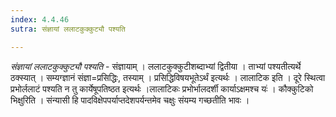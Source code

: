 ```yaml
---
index: 4.4.46
sutra: संज्ञायां ललाटकुक्कुट्यौ पश्यति

---
```

_संज्ञायां ललाटकुक्कुट्यौ पश्यति_ - संज्ञायाम् । ललाटकुक्कुटीशब्दाभ्यां द्वितीया । ताभ्यां पश्यतीत्यर्थे ठक्स्यात् । सम्यग्ज्ञानं संज्ञा=प्रसिद्धिः, तस्याम् । प्रसिद्धिविषयभूतेऽर्थं इत्यर्थः । लालाटिक इति । दूरे स्थित्वा प्रभोर्ललाटं पश्यति न तु कार्येषूपतिष्ठत इत्यर्थः ।लालाटिकः प्रभोर्भालदर्शी कार्याऽक्षमश्च यः॑ । कौक्कुटिको भिक्षुरिति । संन्यासी हि पादविक्षेपपर्याप्तदेशपर्यन्तमेव चक्षुः संयम्य गच्छतीति भावः ।